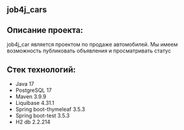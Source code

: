 ## job4j_cars

## Описание проекта:
job4j_car является проектом по продаже автомобилей. Мы имеем возможность публиковать объявления и просматривать статус

## Стек технологий:
- Java 17
- PostgreSQL 17
- Maven 3.9.9
- Liquibase 4.31.1
- Spring boot-thymeleaf 3.5.3
- Spring boot-test 3.5.3
- H2 db 2.2.214
